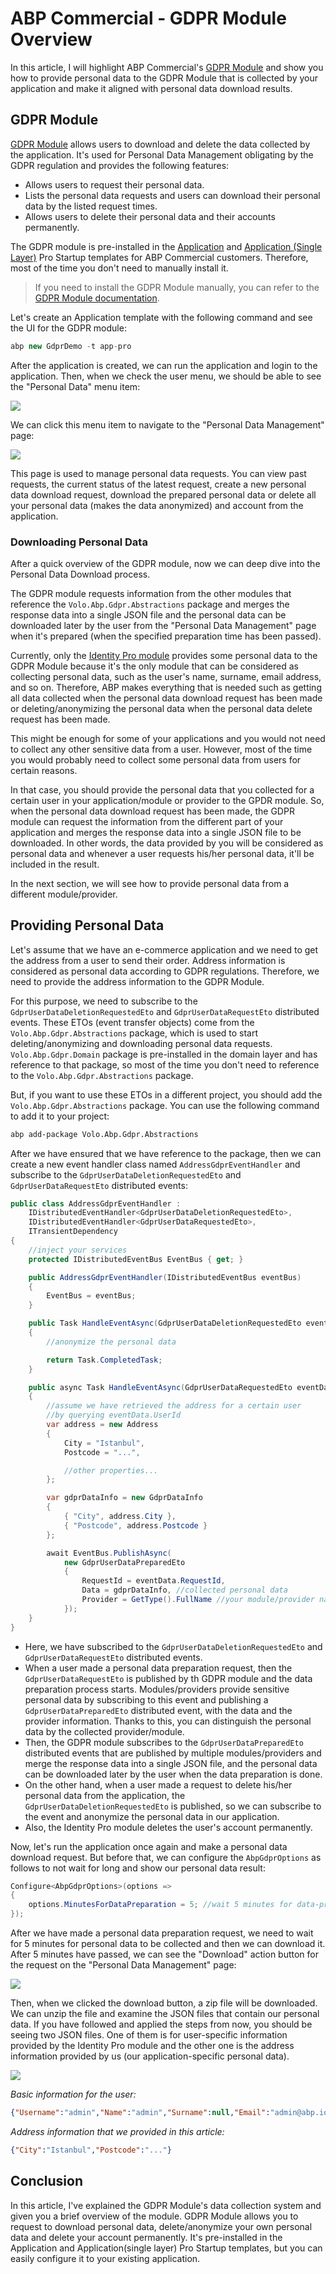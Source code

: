 # ABP Commercial - GDPR Module Overview

In this article, I will highlight ABP Commercial's [GDPR Module](https://commercial.abp.io/modules/Volo.Gdpr) and show you how to provide personal data to the GDPR Module that is collected by your application and make it aligned with personal data download results.

## GDPR Module

[GDPR Module](https://docs.abp.io/en/commercial/latest/modules/gdpr) allows users to download and delete the data collected by the application. It's used for Personal Data Management obligating by the GDPR regulation and provides the following features:

* Allows users to request their personal data.
* Lists the personal data requests and users can download their personal data by the listed request times.
* Allows users to delete their personal data and their accounts permanently.

The GDPR module is pre-installed in the [Application](https://docs.abp.io/en/commercial/latest/startup-templates/application/index) and [Application (Single Layer)](https://docs.abp.io/en/commercial/latest/startup-templates/application-single-layer/index) Pro Startup templates for ABP Commercial customers. Therefore, most of the time you don't need to manually install it.

> If you need to install the GDPR Module manually, you can refer to the [GDPR Module documentation](https://docs.abp.io/en/commercial/latest/modules/gdpr#how-to-install).

Let's create an Application template with the following command and see the UI for the GDPR module:

```csharp
abp new GdprDemo -t app-pro
```

After the application is created, we can run the application and login to the application. Then, when we check the user menu, we should be able to see the "Personal Data" menu item:

![](./gdpr-personal-data-menu.png)

We can click this menu item to navigate to the "Personal Data Management" page:

![](./gdpr-personal-data-page.png)

This page is used to manage personal data requests. You can view past requests, the current status of the latest request, create a new personal data download request, download the prepared personal data or delete all your personal data (makes the data anonymized) and account from the application.

### Downloading Personal Data

After a quick overview of the GDPR module, now we can deep dive into the Personal Data Download process.

The GDPR module requests information from the other modules that reference the `Volo.Abp.Gdpr.Abstractions` package and merges the response data into a single JSON file and the personal data can be downloaded later by the user from the "Personal Data Management" page when it's prepared (when the specified preparation time has been passed). 

Currently, only the [Identity Pro module](https://docs.abp.io/en/commercial/latest/modules/identity) provides some personal data to the GDPR Module because it's the only module that can be considered as collecting personal data, such as the user's name, surname, email address, and so on. Therefore, ABP makes everything that is needed such as getting all data collected when the personal data download request has been made or deleting/anonymizing the personal data when the personal data delete request has been made.

This might be enough for some of your applications and you would not need to collect any other sensitive data from a user. However, most of the time you would probably need to collect some personal data from users for certain reasons. 

In that case, you should provide the personal data that you collected for a certain user in your application/module or provider to the GPDR module. So, when the personal data download request has been made, the GDPR module can request the information from the different part of your application and merges the response data into a single JSON file to be downloaded. In other words, the data provided by you will be considered as personal data and whenever a user requests his/her personal data, it'll be included in the result.

In the next section, we will see how to provide personal data from a different module/provider. 

## Providing Personal Data

Let's assume that we have an e-commerce application and we need to get the address from a user to send their order. Address information is considered as personal data according to GDPR regulations. Therefore, we need to provide the address information to the GDPR Module.

For this purpose, we need to subscribe to the `GdprUserDataDeletionRequestedEto` and `GdprUserDataRequestEto` distributed events. These ETOs (event transfer objects) come from the `Volo.Abp.Gdpr.Abstractions` package, which is used to start deleting/anonymizing and downloading personal data requests. `Volo.Abp.Gdpr.Domain` package is pre-installed in the domain layer and has reference to that package, so most of the time you don't need to reference to the `Volo.Abp.Gdpr.Abstractions` package.

But, if you want to use these ETOs in a different project, you should add the `Volo.Abp.Gdpr.Abstractions` package. You can use the following command to add it to your project:

```bash
abp add-package Volo.Abp.Gdpr.Abstractions
```

After we have ensured that we have reference to the package, then we can create a new event handler class named `AddressGdprEventHandler` and subscribe to the `GdprUserDataDeletionRequestedEto` and `GdprUserDataRequestEto` distributed events:

```csharp
public class AddressGdprEventHandler :
    IDistributedEventHandler<GdprUserDataDeletionRequestedEto>,
    IDistributedEventHandler<GdprUserDataRequestedEto>,
    ITransientDependency
{
    //inject your services
    protected IDistributedEventBus EventBus { get; }

    public AddressGdprEventHandler(IDistributedEventBus eventBus)
    {
        EventBus = eventBus;
    }

    public Task HandleEventAsync(GdprUserDataDeletionRequestedEto eventData)
    {
        //anonymize the personal data

        return Task.CompletedTask;
    }

    public async Task HandleEventAsync(GdprUserDataRequestedEto eventData)
    {
        //assume we have retrieved the address for a certain user
        //by querying eventData.UserId
        var address = new Address
        {
            City = "Istanbul",
            Postcode = "...",

            //other properties...
        };

        var gdprDataInfo = new GdprDataInfo
        {
            { "City", address.City },
            { "Postcode", address.Postcode }
        };

        await EventBus.PublishAsync(
            new GdprUserDataPreparedEto
            {
                RequestId = eventData.RequestId,
                Data = gdprDataInfo, //collected personal data
                Provider = GetType().FullName //your module/provider name
            });
    }
}
```

* Here, we have subscribed to the `GdprUserDataDeletionRequestedEto` and `GdprUserDataRequestEto` distributed events.
* When a user made a personal data preparation request, then the `GdprUserDataRequestEto` is published by th GDPR module and the data preparation process starts. Modules/providers provide sensitive personal data by subscribing to this event and publishing a `GdprUserDataPreparedEto` distributed event, with the data and the provider information. Thanks to this, you can distinguish the personal data by the collected provider/module.
* Then, the GDPR module subscribes to the `GdprUserDataPreparedEto` distributed events that are published by multiple modules/providers and merge the response data into a single JSON file, and the personal data can be downloaded later by the user when the data preparation is done.
* On the other hand, when a user made a request to delete his/her personal data from the application, the `GdprUserDataDeletionRequestedEto` is published, so we can subscribe to the event and anonymize the personal data in our application.
* Also, the Identity Pro module deletes the user's account permanently.

Now, let's run the application once again and make a personal data download request. But before that, we can configure the `AbpGdprOptions` as follows to not wait for long and show our personal data result:

```csharp
Configure<AbpGdprOptions>(options =>
{
    options.MinutesForDataPreparation = 5; //wait 5 minutes for data-preperation
});
```

After we have made a personal data preparation request, we need to wait for 5 minutes for personal data to be collected and then we can download it. After 5 minutes have passed, we can see the "Download" action button for the request on the "Personal Data Management" page:

![](./personal-data-download.png)

Then, when we clicked the download button, a zip file will be downloaded. We can unzip the file and examine the JSON files that contain our personal data. If you have followed and applied the steps from now, you should be seeing two JSON files. One of them is for user-specific information provided by the Identity Pro module and the other one is the address information provided by us (our application-specific personal data).

![](./personal-data-files.png)

*Basic information for the user:*

```json
{"Username":"admin","Name":"admin","Surname":null,"Email":"admin@abp.io","Phone Number":null}
```

*Address information that we provided in this article:*

```json
{"City":"Istanbul","Postcode":"..."}
```

## Conclusion

In this article, I've explained the GDPR Module's data collection system and given you a brief overview of the module. GDPR Module allows you to request to download personal data, delete/anonymize your own personal data and delete your account permanently. It's pre-installed in the Application and Application(single layer) Pro Startup templates, but you can easily configure it to your existing application.